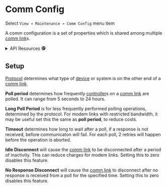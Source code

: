 # Comm Config

Select `View ➔ Maintenance ➔ Comm Config` menu item

A comm configuration is a set of properties which is shared among multiple
[comm link]s.

<details>
<summary>API Resources 🕵️ </summary>

* `iris/api/comm_config` (primary)
* `iris/api/comm_config/{name}`

| Access       | Primary     | Secondary |
|--------------|-------------|-----------|
| 👁️  View      | name        |           |
| 💡 Manage    |             | timeout\_ms, idle\_disconnect\_sec, no\_response\_disconnect\_sec |
| 🔧 Configure | description | protocol, poll\_period\_sec, long\_poll\_period\_sec |

</details>

## Setup

[Protocol] determines what type of [device] or system is on the other end of
a [comm link].

**Poll period** determines how frequently [controller]s on a [comm link] are
polled.  It can range from 5 seconds to 24 hours.

**Long Poll Period** is for less frequently performed polling operations,
determined by the protocol.  For modem links with restricted bandwidth, it
may be useful set this the same as **poll period**, to reduce costs.

**Timeout** determines how long to wait after a poll, if a response is not
received, before communicaton will fail.  For each poll, 2 retries will happen
before the operation is aborted.

**Idle Disconnect** will cause the [comm link] to be disconnected after a
period of inactivity.  This can reduce charges for modem links.  Setting this
to zero disables this feature.

**No Response Disconnect** will cause the [comm link] to disconnect after no
response is received from a poll for the specified time.  Setting this to zero
disables this feature.


[comm link]: comm_links.html
[controller]: controllers.html
[device]: controllers.html#devices
[protocol]: protocols.html
